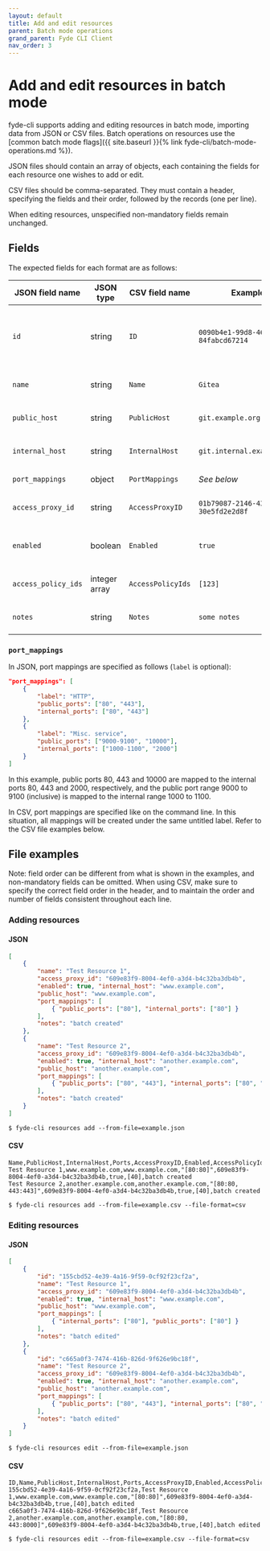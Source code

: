 ```yaml
---
layout: default
title: Add and edit resources
parent: Batch mode operations
grand_parent: Fyde CLI Client
nav_order: 3
---
```

# Add and edit resources in batch mode

fyde-cli supports adding and editing resources in batch mode, importing data from JSON or CSV files.
Batch operations on resources use the [common batch mode flags]({{ site.baseurl }}{% link fyde-cli/batch-mode-operations.md %}).

JSON files should contain an array of objects, each containing the fields for each resource one wishes to add or edit.

CSV files should be comma-separated.
They must contain a header, specifying the fields and their order, followed by the records (one per line).

When editing resources, unspecified non-mandatory fields remain unchanged.

## Fields

The expected fields for each format are as follows:

| JSON field name | JSON type | CSV field name | Example | Description | Mandatory
| --- | --- | --- | --- | --- | --- |
| `id` | string | `ID` | `0090b4e1-99d8-46c5-bd80-84fabcd67214` | ID of the resource to edit.<br>**Used only when editing** | When editing
| `name` | string | `Name` | `Gitea` | Name of the resource | When adding
| `public_host` | string | `PublicHost` | `git.example.org` | Public host of the resource | When adding
| `internal_host` | string | `InternalHost` | `git.internal.example.org` | Internal host of the resource | When adding
| `port_mappings` | object | `PortMappings` | _See below_ | Port mappings | When adding
| `access_proxy_id` | string | `AccessProxyID` | `01b79087-2146-4399-802f-30e5fd2e2d8f` | Proxy ID for the resource | When adding
| `enabled` | boolean | `Enabled` | `true` | Whether the resource is enabled | When adding
| `access_policy_ids` | integer array | `AccessPolicyIds` | `[123]` | Resource access policy IDs | No
| `notes` | string | `Notes` | `some notes` | Notes on the resource | No

### `port_mappings`

In JSON, port mappings are specified as follows (`label` is optional):

```json
"port_mappings": [
    {
        "label": "HTTP",
        "public_ports": ["80", "443"],
        "internal_ports": ["80", "443"]
    },
    {
        "label": "Misc. service",
        "public_ports": ["9000-9100", "10000"],
        "internal_ports": ["1000-1100", "2000"]
    }
]
```

In this example, public ports 80, 443 and 10000 are mapped to the internal ports 80, 443 and 2000, respectively, and the public port range 9000 to 9100 (inclusive) is mapped to the internal range 1000 to 1100.

In CSV, port mappings are specified like on the command line.
In this situation, all mappings will be created under the same untitled label.
Refer to the CSV file examples below.

## File examples

Note: field order can be different from what is shown in the examples, and non-mandatory fields can be omitted.
When using CSV, make sure to specify the correct field order in the header, and to maintain the order and number of fields consistent throughout each line.

### Adding resources

#### JSON

```json
[
    {
        "name": "Test Resource 1",
        "access_proxy_id": "609e83f9-8004-4ef0-a3d4-b4c32ba3db4b",
        "enabled": true, "internal_host": "www.example.com",
        "public_host": "www.example.com",
        "port_mappings": [
            { "public_ports": ["80"], "internal_ports": ["80"] }
        ],
        "notes": "batch created"
    },
    {
        "name": "Test Resource 2",
        "access_proxy_id": "609e83f9-8004-4ef0-a3d4-b4c32ba3db4b",
        "enabled": true, "internal_host": "another.example.com",
        "public_host": "another.example.com",
        "port_mappings": [
            { "public_ports": ["80", "443"], "internal_ports": ["80", "443"] }
        ],
        "notes": "batch created"
    }
]
```

`$ fyde-cli resources add --from-file=example.json`

#### CSV

```
Name,PublicHost,InternalHost,Ports,AccessProxyID,Enabled,AccessPolicyIds,Notes
Test Resource 1,www.example.com,www.example.com,"[80:80]",609e83f9-8004-4ef0-a3d4-b4c32ba3db4b,true,[40],batch created
Test Resource 2,another.example.com,another.example.com,"[80:80, 443:443]",609e83f9-8004-4ef0-a3d4-b4c32ba3db4b,true,[40],batch created
```

`$ fyde-cli resources add --from-file=example.csv --file-format=csv`

### Editing resources

#### JSON

```json
[
    {
        "id": "155cbd52-4e39-4a16-9f59-0cf92f23cf2a",
        "name": "Test Resource 1",
        "access_proxy_id": "609e83f9-8004-4ef0-a3d4-b4c32ba3db4b",
        "enabled": true, "internal_host": "www.example.com",
        "public_host": "www.example.com",
        "port_mappings": [
            { "internal_ports": ["80"], "public_ports": ["80"] }
        ],
        "notes": "batch edited"
    },
    {
        "id": "c665a0f3-7474-416b-826d-9f626e9bc18f",
        "name": "Test Resource 2",
        "access_proxy_id": "609e83f9-8004-4ef0-a3d4-b4c32ba3db4b",
        "enabled": true, "internal_host": "another.example.com",
        "public_host": "another.example.com",
        "port_mappings": [
            { "public_ports": ["80", "443"], "internal_ports": ["80", "8000"] }
        ],
        "notes": "batch edited"
    }
]
```

`$ fyde-cli resources edit --from-file=example.json`

#### CSV

```
ID,Name,PublicHost,InternalHost,Ports,AccessProxyID,Enabled,AccessPolicyIds,Notes
155cbd52-4e39-4a16-9f59-0cf92f23cf2a,Test Resource 1,www.example.com,www.example.com,"[80:80]",609e83f9-8004-4ef0-a3d4-b4c32ba3db4b,true,[40],batch edited
c665a0f3-7474-416b-826d-9f626e9bc18f,Test Resource 2,another.example.com,another.example.com,"[80:80, 443:8000]",609e83f9-8004-4ef0-a3d4-b4c32ba3db4b,true,[40],batch edited
```

`$ fyde-cli resources edit --from-file=example.csv --file-format=csv`